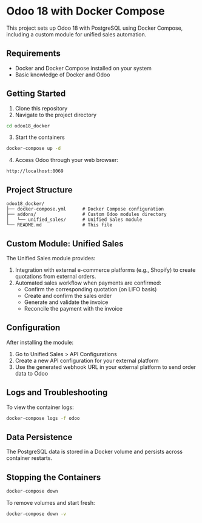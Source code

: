 # Odoo 18 with Docker Compose

This project sets up Odoo 18 with PostgreSQL using Docker Compose, including a custom module for unified sales automation.

## Requirements

- Docker and Docker Compose installed on your system
- Basic knowledge of Docker and Odoo

## Getting Started

1. Clone this repository
2. Navigate to the project directory

```bash
cd odoo18_docker
```

3. Start the containers

```bash
docker-compose up -d
```

4. Access Odoo through your web browser:

```
http://localhost:8069
```

## Project Structure

```
odoo18_docker/
├── docker-compose.yml      # Docker Compose configuration
├── addons/                 # Custom Odoo modules directory
│   └── unified_sales/      # Unified Sales module
└── README.md               # This file
```

## Custom Module: Unified Sales

The Unified Sales module provides:

1. Integration with external e-commerce platforms (e.g., Shopify) to create quotations from external orders.
2. Automated sales workflow when payments are confirmed:
   - Confirm the corresponding quotation (on LIFO basis)
   - Create and confirm the sales order
   - Generate and validate the invoice
   - Reconcile the payment with the invoice

## Configuration

After installing the module:

1. Go to Unified Sales > API Configurations
2. Create a new API configuration for your external platform
3. Use the generated webhook URL in your external platform to send order data to Odoo

## Logs and Troubleshooting

To view the container logs:

```bash
docker-compose logs -f odoo
```

## Data Persistence

The PostgreSQL data is stored in a Docker volume and persists across container restarts.

## Stopping the Containers

```bash
docker-compose down
```

To remove volumes and start fresh:

```bash
docker-compose down -v
``` 